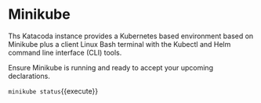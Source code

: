 # Minikube #

Ths Katacoda instance provides a Kubernetes based environment based on Minikube plus a client Linux Bash terminal with the Kubectl and Helm command line interface (CLI) tools.

Ensure Minikube is running and ready to accept your upcoming declarations.

`minikube status`{{execute}}